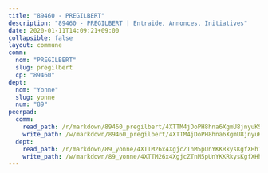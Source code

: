 ```yaml
---
title: "89460 - PREGILBERT"
description: "89460 - PREGILBERT | Entraide, Annonces, Initiatives"
date: 2020-01-11T14:09:21+09:00
collapsible: false
layout: commune
comm:
  nom: "PREGILBERT"
  slug: pregilbert
  cp: "89460"
dept:
  nom: "Yonne"
  slug: yonne
  num: "89"
peerpad:
  comm:
    read_path: /r/markdown/89460_pregilbert/4XTTM4jDoPH8hna6XgmU8jnyuKS6q2SQ2b6iF3HpsfLMTCWiE
    write_path: /w/markdown/89460_pregilbert/4XTTM4jDoPH8hna6XgmU8jnyuKS6q2SQ2b6iF3HpsfLMTCWiE-K3TgUpH6mmzXnhTp1o7pUKvmhXbw3vjM65wGNf6Z4z4tjKDo7ExUyaYFyGfLPJDVHGyhxz3Qx64qBH9id7og8GabAE3BuUom1pLvLuRi33EcGY7ax8NSp9iCMidSXCf2yk7PqGee
  dept:
    read_path: /r/markdown/89_yonne/4XTTM26x4XgjcZTnM5pUnYKKRkysKgfXHh1wiigoPHqn9LDKB
    write_path: /w/markdown/89_yonne/4XTTM26x4XgjcZTnM5pUnYKKRkysKgfXHh1wiigoPHqn9LDKB-K3TgU4xaMVqzoRnPJNyddApuMoWvJyHL35bzooauYvdhG3MLg3ikjpoueq9BDtqVP4hJBQxpPxix2gohzXyST9tZPnEkyXpDMdHiAFpx7EU6e8WgvFk7NPsBQepM8o13bG9dyqq7
---
```


